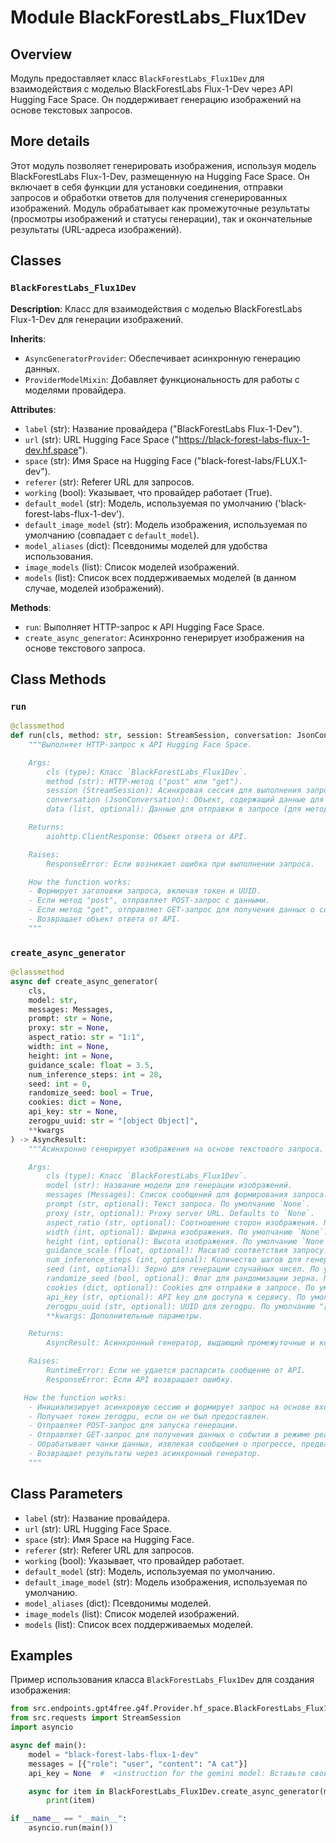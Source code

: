 # Module BlackForestLabs_Flux1Dev

## Overview

Модуль предоставляет класс `BlackForestLabs_Flux1Dev` для взаимодействия с моделью BlackForestLabs Flux-1-Dev через API Hugging Face Space.
Он поддерживает генерацию изображений на основе текстовых запросов.

## More details

Этот модуль позволяет генерировать изображения, используя модель BlackForestLabs Flux-1-Dev, размещенную на Hugging Face Space.
Он включает в себя функции для установки соединения, отправки запросов и обработки ответов для получения сгенерированных изображений.
Модуль обрабатывает как промежуточные результаты (просмотры изображений и статусы генерации), так и окончательные результаты (URL-адреса изображений).

## Classes

### `BlackForestLabs_Flux1Dev`

**Description**:
Класс для взаимодействия с моделью BlackForestLabs Flux-1-Dev для генерации изображений.

**Inherits**:
- `AsyncGeneratorProvider`: Обеспечивает асинхронную генерацию данных.
- `ProviderModelMixin`: Добавляет функциональность для работы с моделями провайдера.

**Attributes**:
- `label` (str): Название провайдера ("BlackForestLabs Flux-1-Dev").
- `url` (str): URL Hugging Face Space ("https://black-forest-labs-flux-1-dev.hf.space").
- `space` (str): Имя Space на Hugging Face ("black-forest-labs/FLUX.1-dev").
- `referer` (str): Referer URL для запросов.
- `working` (bool): Указывает, что провайдер работает (True).
- `default_model` (str): Модель, используемая по умолчанию ('black-forest-labs-flux-1-dev').
- `default_image_model` (str): Модель изображения, используемая по умолчанию (совпадает с `default_model`).
- `model_aliases` (dict): Псевдонимы моделей для удобства использования.
- `image_models` (list): Список моделей изображений.
- `models` (list): Список всех поддерживаемых моделей (в данном случае, моделей изображений).

**Methods**:
- `run`: Выполняет HTTP-запрос к API Hugging Face Space.
- `create_async_generator`: Асинхронно генерирует изображения на основе текстового запроса.

## Class Methods

### `run`

```python
@classmethod
def run(cls, method: str, session: StreamSession, conversation: JsonConversation, data: list = None):
    """Выполняет HTTP-запрос к API Hugging Face Space.

    Args:
        cls (type): Класс `BlackForestLabs_Flux1Dev`.
        method (str): HTTP-метод ("post" или "get").
        session (StreamSession): Асинхровая сессия для выполнения запросов.
        conversation (JsonConversation): Объект, содержащий данные для conversation (токен, UUID, hash сессии).
        data (list, optional): Данные для отправки в запросе (для метода "post"). По умолчанию `None`.

    Returns:
        aiohttp.ClientResponse: Объект ответа от API.

    Raises:
        ResponseError: Если возникает ошибка при выполнении запроса.

    How the function works:
    - Формирует заголовки запроса, включая токен и UUID.
    - Если метод "post", отправляет POST-запрос с данными.
    - Если метод "get", отправляет GET-запрос для получения данных о событии.
    - Возвращает объект ответа от API.
    """
```

### `create_async_generator`

```python
@classmethod
async def create_async_generator(
    cls, 
    model: str, 
    messages: Messages,
    prompt: str = None,
    proxy: str = None,
    aspect_ratio: str = "1:1",
    width: int = None,
    height: int = None,
    guidance_scale: float = 3.5,
    num_inference_steps: int = 28,
    seed: int = 0,
    randomize_seed: bool = True,
    cookies: dict = None,
    api_key: str = None,
    zerogpu_uuid: str = "[object Object]",
    **kwargs
) -> AsyncResult:
    """Асинхронно генерирует изображения на основе текстового запроса.

    Args:
        cls (type): Класс `BlackForestLabs_Flux1Dev`.
        model (str): Название модели для генерации изображений.
        messages (Messages): Список сообщений для формирования запроса.
        prompt (str, optional): Текст запроса. По умолчанию `None`.
        proxy (str, optional): Proxy server URL. Defaults to `None`.
        aspect_ratio (str, optional): Соотношение сторон изображения. По умолчанию "1:1".
        width (int, optional): Ширина изображения. По умолчанию `None`.
        height (int, optional): Высота изображения. По умолчанию `None`.
        guidance_scale (float, optional): Масштаб соответствия запросу. По умолчанию 3.5.
        num_inference_steps (int, optional): Количество шагов для генерации изображения. По умолчанию 28.
        seed (int, optional): Зерно для генерации случайных чисел. По умолчанию 0.
        randomize_seed (bool, optional): Флаг для рандомизации зерна. По умолчанию `True`.
        cookies (dict, optional): Cookies для отправки в запросе. По умолчанию `None`.
        api_key (str, optional): API key для доступа к сервису. По умолчанию `None`.
        zerogpu_uuid (str, optional): UUID для zerogpu. По умолчанию "[object Object]".
        **kwargs: Дополнительные параметры.

    Returns:
        AsyncResult: Асинхронный генератор, выдающий промежуточные и конечные результаты генерации изображений.

    Raises:
        RuntimeError: Если не удается распарсить сообщение от API.
        ResponseError: Если API возвращает ошибку.

   How the function works:
    - Инициализирует асинхровую сессию и формирует запрос на основе входных параметров.
    - Получает токен zerogpu, если он не был предоставлен.
    - Отправляет POST-запрос для запуска генерации.
    - Отправляет GET-запрос для получения данных о событии в режиме реального времени.
    - Обрабатывает чанки данных, извлекая сообщения о прогрессе, предварительные просмотры изображений и окончательные URL-адреса изображений.
    - Возвращает результаты через асинхронный генератор.
    """
```

## Class Parameters

- `label` (str): Название провайдера.
- `url` (str): URL Hugging Face Space.
- `space` (str): Имя Space на Hugging Face.
- `referer` (str): Referer URL для запросов.
- `working` (bool): Указывает, что провайдер работает.
- `default_model` (str): Модель, используемая по умолчанию.
- `default_image_model` (str): Модель изображения, используемая по умолчанию.
- `model_aliases` (dict): Псевдонимы моделей.
- `image_models` (list): Список моделей изображений.
- `models` (list): Список всех поддерживаемых моделей.

## Examples

Пример использования класса `BlackForestLabs_Flux1Dev` для создания изображения:

```python
from src.endpoints.gpt4free.g4f.Provider.hf_space.BlackForestLabs_Flux1Dev import BlackForestLabs_Flux1Dev
from src.requests import StreamSession
import asyncio

async def main():
    model = "black-forest-labs-flux-1-dev"
    messages = [{"role": "user", "content": "A cat"}]
    api_key = None  #  <instruction for the gemini model: Вставьте свой API key, если необходимо.>

    async for item in BlackForestLabs_Flux1Dev.create_async_generator(model=model, messages=messages, api_key=api_key):
        print(item)

if __name__ == "__main__":
    asyncio.run(main())